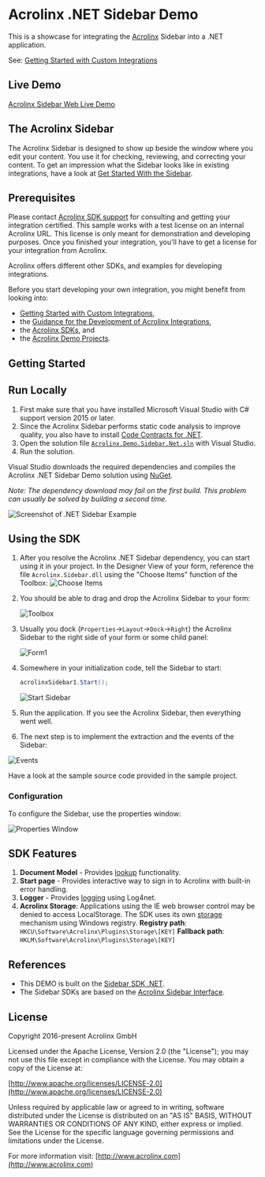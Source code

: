 # Acrolinx .NET Sidebar Demo

This is a showcase for integrating the [Acrolinx](http://www.acrolinx.com/) Sidebar into a .NET application.

See: [Getting Started with Custom Integrations](https://support.acrolinx.com/hc/en-us/articles/205687652-Getting-Started-with-Custom-Integrations)

## Live Demo

[Acrolinx Sidebar Web Live Demo](https://acrolinx.github.io/acrolinx-sidebar-demo/samples/index.html)

## The Acrolinx Sidebar

The Acrolinx Sidebar is designed to show up beside the window where you edit your content.
You use it for checking, reviewing, and correcting your content.
To get an impression what the Sidebar looks like in existing integrations, have a look at
[Get Started With the Sidebar](https://support.acrolinx.com/hc/en-us/articles/205697451-Get-Started-With-the-Sidebar).

## Prerequisites

Please contact [Acrolinx SDK support](https://github.com/acrolinx/acrolinx-coding-guidance/blob/master/topics/sdk-support.md)
for consulting and getting your integration certified.
This sample works with a test license on an internal Acrolinx URL.
This license is only meant for demonstration and developing purposes.
Once you finished your integration, you'll have to get a license for your integration from Acrolinx.
  
Acrolinx offers different other SDKs, and examples for developing integrations.

Before you start developing your own integration, you might benefit from looking into:

* [Getting Started with Custom Integrations](https://support.acrolinx.com/hc/en-us/articles/205687652-Getting-Started-with-Custom-Integrations),
* the [Guidance for the Development of Acrolinx Integrations](https://github.com/acrolinx/acrolinx-coding-guidance),
* the [Acrolinx SDKs](https://github.com/acrolinx?q=sdk), and
* the [Acrolinx Demo Projects](https://github.com/acrolinx?q=demo).

## Getting Started

## Run Locally

1. First make sure that you have installed Microsoft Visual Studio with C# support version 2015 or later.
2. Since the Acrolinx Sidebar performs static code analysis to improve quality, you also have to install [Code Contracts for .NET](https://visualstudiogallery.msdn.microsoft.com/1ec7db13-3363-46c9-851f-1ce455f66970).
3. Open the solution file [`Acrolinx.Demo.Sidebar.Net.sln`](Acrolinx.Demo.Sidebar.Net.sln) with Visual Studio.
4. Run the solution.

Visual Studio downloads the required dependencies and compiles the Acrolinx .NET Sidebar Demo solution using [NuGet](https://www.nuget.org/).

*Note: The dependency download may fail on the first build. This problem can usually be solved by building a second time.*

![Screenshot of .NET Sidebar Example](/doc/sample.png)

## Using the SDK

1. After you resolve the Acrolinx .NET Sidebar dependency, you can start using it in your project. In the Designer View of your form, reference the file `Acrolinx.Sidebar.dll` using the "Choose Items" function of the Toolbox:
  ![Choose Items](/doc/chooseitems.png)

2. You should be able to drag and drop the Acrolinx Sidebar to your form:

   ![Toolbox](/doc/toolbox.png)

3. Usually you dock (`Properties`->`Layout`->`Dock`->`Right`) the Acrolinx Sidebar to the right side of your form or some child panel:

   ![Form1](/doc/form1.png)

4. Somewhere in your initialization code, tell the Sidebar to start:

   ```csharp
   acrolinxSidebar1.Start();
   ```

   ![Start Sidebar](/doc/start.png)

5. Run the application. If you see the Acrolinx Sidebar, then everything went well.

6. The next step is to implement the extraction and the events of the Sidebar:

![Events](/doc/events.png)

Have a look at the sample source code provided in the sample project.

### Configuration

To configure the Sidebar, use the properties window:

![Properties Window](/doc/signature.png)

## SDK Features

1. **Document Model** - Provides [lookup](https://github.com/acrolinx/acrolinx-coding-guidance/blob/master/topics/text-lookup.md "Lookup") functionality.
2. **Start page** - Provides interactive way to sign in to Acrolinx with built-in error handling.
3. **Logger** - Provides [logging](https://github.com/acrolinx/sidebar-sdk-dotnet/blob/master/Acrolinx.Sidebar/Util/Logging/Logger.cs) using Log4net.
4. **Acrolinx Storage**: Applications using the IE web browser control may be denied to access LocalStorage.
   The SDK uses its own [storage](https://github.com/acrolinx/sidebar-sdk-dotnet/blob/master/Acrolinx.Sidebar/Storage/RegistryAcrolinxStorage.cs) mechanism using Windows registry.
   **Registry path**: `HKCU\Software\Acrolinx\Plugins\Storage\[KEY]`
   **Fallback path**: `HKLM\Software\Acrolinx\Plugins\Storage\[KEY]`

## References

* This DEMO is built on the [Sidebar SDK .NET](https://github.com/acrolinx/sidebar-sdk-dotnet).
* The Sidebar SDKs are based on the [Acrolinx Sidebar Interface](https://acrolinx.github.io/sidebar-sdk-js/).

## License

Copyright 2016-present Acrolinx GmbH

Licensed under the Apache License, Version 2.0 (the "License");
you may not use this file except in compliance with the License.
You may obtain a copy of the License at:

[http://www.apache.org/licenses/LICENSE-2.0](http://www.apache.org/licenses/LICENSE-2.0)

Unless required by applicable law or agreed to in writing, software
distributed under the License is distributed on an "AS IS" BASIS,
WITHOUT WARRANTIES OR CONDITIONS OF ANY KIND, either express or implied.
See the License for the specific language governing permissions and
limitations under the License.

For more information visit: [http://www.acrolinx.com](http://www.acrolinx.com)
